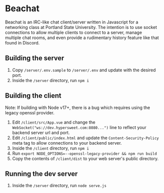 # Beachat
Beachat is an IRC-like chat client/server written in Javascript for a networking class at Portland State University. The intention is to use socket connections to allow multiple clients to connect to a server, manage multiple chat rooms, and even provide a rudimentary history feature like that found in Discord.

## Building the server

1. Copy `/server/.env.sample` to `/server/.env` and update with the desired port.
2. Inside the `/server` directory, run `npm i`

## Building the client
Note: If building with Node v17+, there is a bug which requires using the legacy openssl provider.

1. Edit `/client/src/App.vue` and change the `WebSocket("ws://dev.hypersweet.com:8080...")` line to reflect your backend server url and port.
2. Edit `/client/public/index.html` and update the `Content-Security-Policy` meta tag to allow connections to your backend server.
3. Inside the `/client` directory, run `npm i`
4. Run `export NODE_OPTIONS=--openssl-legacy-provider && npm run build`
5. Copy the contents of `/client/dist` to your web server's public directory.

## Running the dev server

1. Inside the `/server` directory, run `node serve.js`
